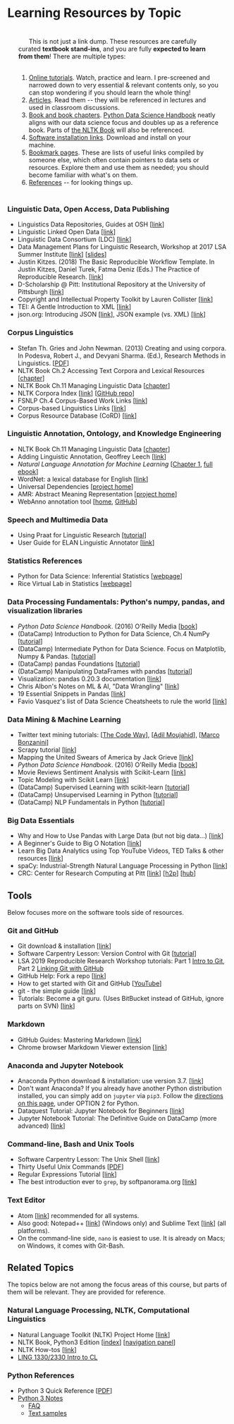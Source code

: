 # Learning Resources by Topic


<div class="warning"  style="text-align: left; padding:20px 25px 5px 25px">
&nbsp;&nbsp;&nbsp;&nbsp;&nbsp; This is not just a link dump. These resources are carefully curated <strong>textbook stand-ins</strong>, and you are fully <strong>expected to learn from them</strong>! There are multiple types: <br /><br />
<ol>
<li> <u>Online tutorials</u>. Watch, practice and learn. I pre-screened and narrowed down to very essential & relevant contents only, so you can stop wondering if you should learn the whole thing!</li>
<li> <u>Articles</u>. Read them -- they will be referenced in lectures and used in classroom discussions.</li>
<li> <u>Book and book chapters</u>. <a href="https://jakevdp.github.io/PythonDataScienceHandbook/index.html">Python Data Science Handbook</a> neatly aligns with our data science focus and doubles up as a reference book. Parts of <a href="http://www.nltk.org/book/">the NLTK Book</a> will also be referenced.</li>
<li> <u>Software installation links</u>. Download and install on your machine.</li>
<li> <u>Bookmark pages</u>. These are lists of useful links compiled by someone else, which often contain pointers to data sets or resources. Explore them and use them as needed; you should become familiar with what's on them.</li>
<li> <u>References</u> -- for looking things up.</li>
</ol>
</div>

<a name="linguistic_data"/></a>
### Linguistic Data, Open Access, Data Publishing

- Linguistics Data Repositories, Guides at OSH [[link](https://libguides.library.ohio.edu/ling/datarepositories)]
- Linguistic Linked Open Data [[link](http://linguistic-lod.org/)]
- Linguistic Data Consortium (LDC) [[link](https://www.ldc.upenn.edu/)]
- Data Management Plans for Linguistic Research, Workshop at 2017 LSA Summer Institute [[link](http://lsa2017.uky.edu/data-management-plans-linguistic-research)] [[slides](https://docs.google.com/presentation/d/111Q_6ICfp5KXsxPvVgF-UZnPq1mddCw9L6N5msYpolI/embed?hl=en&size=s&slide=id.p)]
- Justin Kitzes. (2018) The Basic Reproducible Workflow Template. In Justin Kitzes, Daniel Turek, Fatma Deniz (Eds.) The Practice of Reproducible Research. [[link](https://www.practicereproducibleresearch.org/core-chapters/3-basic.html)]
- D-Scholarship @ Pitt: Institutional Repository at the University of Pittsburgh [[link](https://d-scholarship.pitt.edu/)]
- Copyright and Intellectual Property Toolkit by Lauren Collister [[link](https://pitt.libguides.com/copyright)]
- TEI: A Gentle Introduction to XML [[link](https://www.tei-c.org/release/doc/tei-p5-doc/en/html/SG.html)]
- json.org: Introducing JSON [[link](https://www.json.org/)], JSON example (vs. XML) [[link](https://json.org/example.html)]

<a name="corpus"/></a>
### Corpus Linguistics

- Stefan Th. Gries and John Newman. (2013) Creating and using corpora. In Podesva, Robert J., and Devyani Sharma. (Ed.), Research Methods in Linguistics. [[PDF](http://www.stgries.info/research/2013_STG-JN_CreatingUsingCorpora_ResMethLing.pdf)]
- NLTK Book Ch.2 Accessing Text Corpora and Lexical Resources [[chapter](https://www.nltk.org/book/ch02.html)]
- NLTK Book Ch.11 Managing Linguistic Data [[chapter](https://www.nltk.org/book/ch11.html)]
- NLTK Corpora Index [[link](https://www.nltk.org/nltk_data/)] [[GitHub repo](https://github.com/nltk/nltk_data)]
- FSNLP Ch.4 Corpus-Based Work Links [[link](https://nlp.stanford.edu/fsnlp/corpwork/)]
- Corpus-based Linguistics Links [[link](http://martinweisser.org/corpora_site/CBLLinks.html)]
- Corpus Resource Database (CoRD) [[link](http://www.helsinki.fi/varieng/CoRD/corpora/index.html)]


<a name="annotation"/></a>
### Linguistic Annotation, Ontology, and Knowledge Engineering

- NLTK Book Ch.11 Managing Linguistic Data [[chapter](http://www.nltk.org/book/ch11.html)]
- Adding Linguistic Annotation, Geoffrey Leech [[link](https://ota.ox.ac.uk/documents/creating/dlc/chapter2.htm)]
- _Natural Language Annotation for Machine Learning_ [[Chapter 1](https://www.oreilly.com/library/view/natural-language-annotation/9781449332693/ch01.html), [full ebook](https://proquest-safaribooksonline-com.pitt.idm.oclc.org/9781449332693)]
- WordNet: a lexical database for English [[link](https://wordnet.princeton.edu/)]
- Universal Dependencies [[project home](https://universaldependencies.org/)]
- AMR: Abstract Meaning Representation [[project home](https://amr.isi.edu/index.html)]
- WebAnno annotation tool [[home](https://webanno.github.io/webanno/), [GitHub](https://github.com/webanno/webanno)]


<a name="speech"/></a>
### Speech and Multimedia Data

- Using Praat for Linguistic Research  [[tutorial](http://wstyler.ucsd.edu/praat//)]
- User Guide for ELAN Linguistic Annotator [[link](https://www.mpi.nl/corpus/html/elan_ug/index.html)]

<a name="statistics"/></a>
### Statistics References

- Python for Data Science: Inferential Statistics [[webpage](https://pythonfordatascience.org/inferential-statistics)]
- Rice Virtual Lab in Statistics [[webpage](http://onlinestatbook.com/rvls/)]


<a name="data_processing"/></a>
### Data Processing Fundamentals: Python's numpy, pandas, and visualization libraries

- _Python Data Science Handbook_. (2016) O'Reilly Media [[book](https://jakevdp.github.io/PythonDataScienceHandbook/index.html)]
- (DataCamp) Introduction to Python for Data Science, Ch.4 NumPy [[tutorial](https://campus.datacamp.com/courses/intro-to-python-for-data-science/chapter-4-numpy?ex=1)]
- (DataCamp) Intermediate Python for Data Science. Focus on Matplotlib, Numpy &amp; Pandas. [[tutorial](https://www.datacamp.com/courses/intermediate-python-for-data-science)]
- (DataCamp) pandas Foundations [[tutorial](https://www.datacamp.com/courses/pandas-foundations)]
- (DataCamp) Manipulating DataFrames with pandas [[tutorial](https://www.datacamp.com/courses/manipulating-dataframes-with-pandas)]
- Visualization: pandas 0.20.3 documentation [[link](https://pandas.pydata.org/pandas-docs/stable/visualization.html)]
- Chris Albon's Notes on ML &amp; AI, "Data Wrangling" [[link](https://chrisalbon.com/)]
- 19 Essential Snippets in Pandas [[link](https://jeffdelaney.me/blog/useful-snippets-in-pandas/)]
- Favio Vasquez's list of Data Science Cheatsheets to rule the world [[link](https://github.com/FavioVazquez/ds-cheatsheets)]




<a name="mining"/></a>
### Data Mining & Machine Learning

- Twitter text mining tutorials: [[The Code Way](http://blog.impiyush.com/2015/03/data-analysis-using-twitter-api-and.html)], [[Adil Moujahid](http://adilmoujahid.com/posts/2014/07/twitter-analytics/)], [[Marco Bonzanini](https://marcobonzanini.com/2015/03/02/mining-twitter-data-with-python-part-1/)]
- Scrapy tutorial [[link](https://doc.scrapy.org/en/latest/intro/tutorial.html)]
- Mapping the United Swears of America by Jack Grieve [[link](https://stronglang.wordpress.com/2015/07/28/mapping-the-united-swears-of-america/)]
- _Python Data Science Handbook_. (2016) O'Reilly Media [[book](https://jakevdp.github.io/PythonDataScienceHandbook/index.html)]
- Movie Reviews Sentiment Analysis with Scikit-Learn [[link](http://www.pitt.edu/~naraehan/presentation/Movie%20Reviews%20sentiment%20analysis%20with%20Scikit-Learn.html)]
- Topic Modeling with Scikit Learn [[link](https://medium.com/@aneesha/topic-modeling-with-scikit-learn-e80d33668730)]
- (DataCamp) Supervised Learning with scikit-learn [[tutorial](https://www.datacamp.com/courses/supervised-learning-with-scikit-learn)]
- (DataCamp) Unsupervised Learning in Python [[tutorial](https://www.datacamp.com/courses/unsupervised-learning-in-python)]
- (DataCamp) NLP Fundamentals in Python [[tutorial](https://www.datacamp.com/courses/natural-language-processing-fundamentals-in-python)]



<a name="big_data"/></a>
### Big Data Essentials

- Why and How to Use Pandas with Large Data (but not big data...) [[link](https://towardsdatascience.com/why-and-how-to-use-pandas-with-large-data-9594dda2ea4c)]
- A Beginner's Guide to Big O Notation [[link](https://rob-bell.net/2009/06/a-beginners-guide-to-big-o-notation/)]
- Learn Big Data Analytics using Top YouTube Videos, TED Talks & other resources [[link](https://www.analyticsvidhya.com/blog/2015/07/big-data-analytics-youtube-ted-resources/)]
- spaCy: Industrial-Strength Natural Language Processing in Python [[link](https://spacy.io/)]
- CRC: Center for Research Computing at Pitt [[link](https://crc.pitt.edu/)] [[h2p](https://crc.pitt.edu/h2p)] [[hub](https://hub.crc.pitt.edu)]



## Tools
Below focuses more on the software tools side of resources.

<a name="git"/></a>
### Git and GitHub

- Git download &amp; installation [[link](https://git-scm.com/downloads)]
- Software Carpentry Lesson: Version Control with Git [[tutorial](http://swcarpentry.github.io/git-novice/)]
- LSA 2019 Reproducible Research Workshop tutorials: Part 1 [Intro to Git](https://github.com/mcdonn/LSA2019-Reproducible-Research/blob/master/intro_to_git.md), Part 2 [Linking Git with GitHub](https://github.com/mcdonn/LSA2019-Reproducible-Research/blob/master/linking_git_and_github.md)
- GitHub Help: Fork a repo [[link](https://help.github.com/articles/fork-a-repo/)]
- How to get started with Git and GitHub [[YouTube](https://www.youtube.com/watch?v=rWhnsx4PDQU)]
- git - the simple guide [[link](http://rogerdudler.github.io/git-guide/)]
- Tutorials: Become a git guru. (Uses BitBucket instead of GitHub, ignore parts on SVN) [[link](https://www.atlassian.com/git/tutorials)]

<a name="markdown"/></a>
### Markdown

- GitHub Guides: Mastering Markdown [[link](https://guides.github.com/features/mastering-markdown/)]
- Chrome browser Markdown Viewer extension [[link](https://chrome.google.com/webstore/detail/markdown-viewer/ckkdlimhmcjmikdlpkmbgfkaikojcbjk?hl=en)]


<a name="jupyter"/></a>
### Anaconda and Jupyter Notebook

- Anaconda Python download &amp; installation: use version 3.7. [[link](https://www.anaconda.com/download/)]
- Don't want Anaconda? If you already have another Python distribution installed, you can simply add on `jupyter` via `pip3`. Follow the [directions on this page](https://github.com/mcdonn/LSA2019-Reproducible-Research/blob/master/installation.md), under OPTION 2 for Python.
- Dataquest Tutorial: Jupyter Notebook for Beginners [[link](https://www.dataquest.io/blog/jupyter-notebook-tutorial/)]
- Jupyter Notebook Tutorial: The Definitive Guide on DataCamp (more advanced) [[link](https://www.datacamp.com/community/tutorials/tutorial-jupyter-notebook)]

<a name="bash"/></a>
### Command-line, Bash and Unix Tools

- Software Carpentry Lesson: The Unix Shell [[link](http://swcarpentry.github.io/shell-novice/)]
- Thirty Useful Unix Commands [[PDF](http://www.maths.manchester.ac.uk/~pjohnson/resources/unixShort/examples-commands.pdf)]
- Regular Expressions Tutorial [[link](https://www.regular-expressions.info/tutorial.html)]
- The best introduction ever to `grep`, by softpanorama.org [[link](http://www.softpanorama.org/Tools/grep.shtml#Introduction)]

<a name="editor"/></a>
### Text Editor

- Atom [[link](https://atom.io/)] recommended for all systems.
- Also good: Notepad++ [[link](https://notepad-plus-plus.org/)] (Windows only) and Sublime Text [[link](https://www.sublimetext.com/)] (all platforms).
- On the command-line side, `nano` is easiest to use. It is already on Macs; on Windows, it comes with Git-Bash.



## Related Topics

The topics below are not among the focus areas of this course, but parts of them will be relevant. They are provided for reference.

<a name="nlp"/></a>
### Natural Language Processing, NLTK, Computational Linguistics

- Natural Language Toolkit (NLTK) Project Home [[link](http://www.nltk.org/)]
- NLTK Book, Python3 Edition [[index](http://www.nltk.org/book/)] [[navigation panel](http://www.pitt.edu/~naraehan/ling1330/nltk_book.html)]
- NLTK How-tos [[link](http://www.nltk.org/howto/)]
- [LING 1330/2330 Intro to CL](http://www.pitt.edu/~naraehan/ling1330/)

<a name="python"/></a>
### Python References

- Python 3 Quick Reference [[PDF](https://perso.limsi.fr/pointal/_media/python:cours:mementopython3-v1.0.5a-english.pdf)]
- [Python 3 Notes](http://www.pitt.edu/~naraehan/python3/)
   - [FAQ](http://www.pitt.edu/~naraehan/python3/faq.html)
   - [Text samples](http://www.pitt.edu/~naraehan/python3/text-samples.txt)
